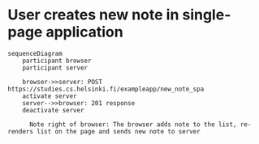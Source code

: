 # User creates new note in single-page application

```mermaid
sequenceDiagram
    participant browser
    participant server

    browser->>server: POST https://studies.cs.helsinki.fi/exampleapp/new_note_spa
    activate server
    server-->>browser: 201 response
    deactivate server

      Note right of browser: The browser adds note to the list, re-renders list on the page and sends new note to server
```